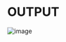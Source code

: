 # OUTPUT
![image](https://github.com/rkram23/VAC/assets/138103785/b3f6251d-b09d-49f6-a4c4-8300097f8b9c)
